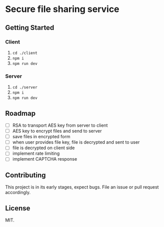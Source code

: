 # Secure file sharing service

## Getting Started

### Client

1. `cd ./client`
1. `npm i`
1. `npm run dev`

### Server

1. `cd ./server`
1. `npm i`
1. `npm run dev`

## Roadmap

- [ ] RSA to transport AES key from server to client
- [ ] AES key to encrypt files and send to server
- [ ] save files in encrypted form
- [ ] when user provides file key, file is decrypted and sent to user
- [ ] file is decrypted on client side
- [ ] implement rate limiting
- [ ] implement CAPTCHA response

## Contributing

This project is in its early stages, expect bugs. File an issue or pull request accordingly.

## License

MIT.
